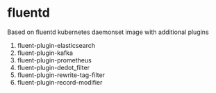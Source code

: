 # fluentd
Based on fluentd kubernetes daemonset image with additional plugins

1. fluent-plugin-elasticsearch
2. fluent-plugin-kafka
3. fluent-plugin-prometheus
4. fluent-plugin-dedot_filter
5. fluent-plugin-rewrite-tag-filter
6. fluent-plugin-record-modifier 
